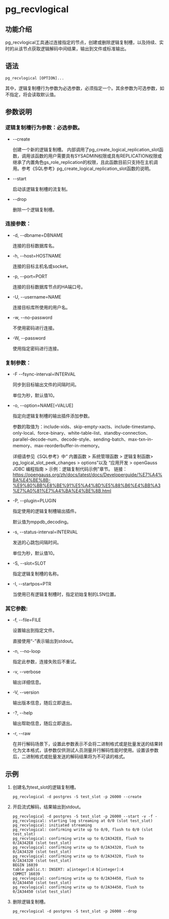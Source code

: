 # pg\_recvlogical<a name="ZH-CN_TOPIC_0000001092048360"></a>

## 功能介绍<a name="section143231619112111"></a>

pg\_recvlogical工具通过连接指定的节点，创建或删除逻辑复制槽，以及持续、实时的从该节点获取逻辑解码中间结果，输出到文件或标准输出。

## 语法<a name="section1763981272214"></a>

```
pg_recvlogical [OPTION]...
```

其中，逻辑复制槽行为参数为必选参数，必须指定一个。其余参数为可选参数，如不指定，将会读取默认值。

## 参数说明<a name="section927885412229"></a>

### 逻辑复制槽行为参数：必选参数。

-   --create

    创建一个新的逻辑复制槽。
    内部调用了pg_create_logical_replication_slot函数，调用该函数的用户需要具有SYSADMIN权限或具有REPLICATION权限或继承了内置角色gs_role_replication的权限，且此函数目前只支持在主机调用。参考《SQL参考》pg_create_logical_replication_slot函数的说明。

-   --start

    启动该逻辑复制槽的流复制。

-   --drop

    删除一个逻辑复制槽。



### 连接参数：

-   -d, --dbname=DBNAME

    连接的目标数据库名。

-   -h, --host=HOSTNAME

    连接的目标主机名或socket。

-   -p, --port=PORT

    连接的目标数据库节点的HA端口号。

-   -U, --username=NAME

    连接目标库所使用的用户名。

-   -w, --no-password

    不使用密码进行连接。

-   -W, --password

    使用指定密码进行连接。

### 复制参数：

-   -F  --fsync-interval=INTERVAL

    同步到目标输出文件的间隔时间。

    单位为秒，默认值10。

-   -o, --option=NAME\[=VALUE\]

    指定向逻辑复制槽的输出插件添加参数。

    参数的取值为：include-xids、skip-empty-xacts、include-timestamp、only-local、force-binary、white-table-list、standby-connection、parallel-decode-num、decode-style、sending-batch、max-txn-in-memory、max-reorderbuffer-in-memory。

    详细请参见《SQL参考》中“ 内置函数 \> 系统管理函数 \> 逻辑复制函数\> pg_logical_slot_peek_changes > options”以及 “应用开发 > openGauss JDBC 编程指南 > 示例：逻辑复制代码示例”章节。
    链接：https://opengauss.org/zh/docs/latest/docs/Developerguide/%E7%A4%BA%E4%BE%8B-%E9%80%BB%E8%BE%91%E5%A4%8D%E5%88%B6%E4%BB%A3%E7%A0%81%E7%A4%BA%E4%BE%8B.html

-   -P, --plugin=PLUGIN

    指定使用的逻辑复制槽输出插件。

    默认值为mppdb\_decoding。

-   -s, --status-interval=INTERVAL

    发送的心跳包间隔时间。

    单位为秒，默认值10。

-   -S, --slot=SLOT

    指定逻辑复制槽的名称。

-   -I, --startpos=PTR

    当使用已有逻辑复制槽时，指定初始复制的LSN位置。

### 其它参数:

-   -f, --file=FILE

    设置输出到指定文件。

    直接使用“-”表示输出到stdout。

-   -n, --no-loop

    指定此参数，连接失败后不重试。

-   -v, --verbose

    输出详细信息。

-   -V, --version

    输出版本信息，随后立即退出。

-   -?, --help

    输出帮助信息，随后立即退出。
    
-   -r, --raw

    在并行解码场景下，设置此参数表示不会将二进制格式或是批量发送的结果转化为文本格式，该参数仅供测试人员测量并行解码性能时使用。设置该参数后，二进制格式或批量发送的解码结果将为不可读的格式。



## 示例<a name="section655133344514"></a>

1.  创建名为test\_slot的逻辑复制槽。

    ```
    pg_recvlogical -d postgres -S test_slot -p 26000 --create
    ```

2.  开启流式解码，结果输出到stdout。

    ```
    pg_recvlogical -d postgres -S test_slot -p 26000 --start -v -f -
    pg_recvlogical: starting log streaming at 0/0 (slot test_slot)
    pg_recvlogical: initiated streaming
    pg_recvlogical: confirming write up to 0/0, flush to 0/0 (slot test_slot)
    pg_recvlogical: confirming write up to 0/2A342E8, flush to 0/2A342E8 (slot test_slot)
    pg_recvlogical: confirming write up to 0/2A34320, flush to 0/2A34320 (slot test_slot)
    pg_recvlogical: confirming write up to 0/2A34320, flush to 0/2A34320 (slot test_slot)
    BEGIN 16039
    table public.t: INSERT: a[integer]:4 b[integer]:4
    COMMIT 16039
    pg_recvlogical: confirming write up to 0/2A34450, flush to 0/2A34450 (slot test_slot)
    pg_recvlogical: confirming write up to 0/2A34450, flush to 0/2A34450 (slot test_slot)
    ```

3.  删除逻辑复制槽。

    ```
    pg_recvlogical -d postgres -S test_slot -p 26000 --drop
    ```


